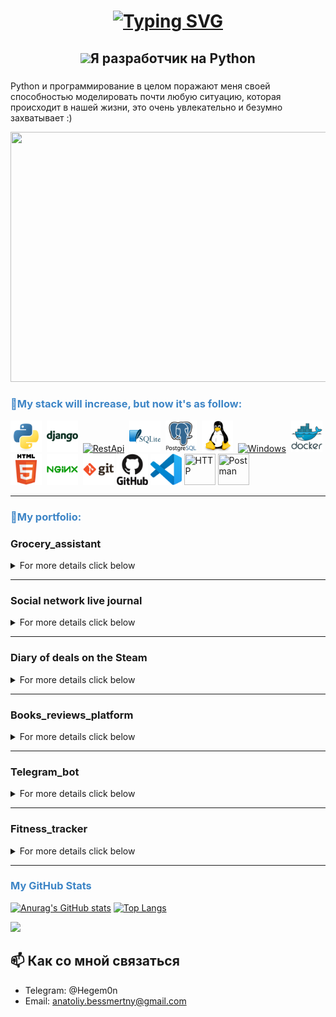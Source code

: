 <h1 align="center"> 
  <a href="https://git.io/typing-svg"> <img src="https://readme-typing-svg.herokuapp.com?font=Fira+Code&weight=700&size=22&pause=1000&color=31F738&center=true&random=false&width=435&lines=Hello+world%2C+I'm+Anatolii!" alt="Typing SVG" />
  </a>
</h1>

<h2 align="center"><img src="https://github.com/blackcater/blackcater/raw/main/images/Hi.gif" height="32"/>Я разработчик на Python</h2>

###
Python и программирование в целом поражают меня своей способностью моделировать почти любую ситуацию, которая происходит в нашей жизни, это очень увлекательно и безумно захватывает :)

<div align="center" dir="auto">
  <img src="https://github.com/abhisheknaiidu/abhisheknaiidu/blob/master/code.gif?raw=true" height="400"  width="800" />
</div>


<h3><span style="color: #3d85c6"> 🌱My stack will increase, but now it's as follow:</span></h3>
<div dir="auto">
  <a target="_blank" rel="noopener noreferrer" href="https://github.com/devicons/devicon/blob/master/icons/python/python-original.svg"><img src="https://github.com/devicons/devicon/raw/master/icons/python/python-original.svg" title="Python" alt="Python" width="50" height="50" style="max-width: 100%;"></a>&nbsp;  
  <a target="_blank" rel="noopener noreferrer" href="https://github.com/devicons/devicon/blob/master/icons/django/django-plain-wordmark.svg"><img src="https://github.com/devicons/devicon/raw/master/icons/django/django-plain-wordmark.svg" title="Django" alt="Django" width="50" height="50" style="max-width: 100%;"></a>&nbsp;
  <a target="_blank" rel="noopener noreferrer nofollow" href="https://user-images.githubusercontent.com/25181517/192107858-fe19f043-c502-4009-8c47-476fc89718ad.png"><img src="https://user-images.githubusercontent.com/25181517/192107858-fe19f043-c502-4009-8c47-476fc89718ad.png" title="RestApi" alt="RestApi" width="50" height="50" style="max-width: 100%;"></a>&nbsp;
  <a target="_blank" rel="noopener noreferrer" href="https://github.com/devicons/devicon/blob/master/icons/sqlite/sqlite-original-wordmark.svg"><img src="https://github.com/devicons/devicon/raw/master/icons/sqlite/sqlite-original-wordmark.svg" title="Sqlite" alt="Sqlite" width="50" height="50" style="max-width: 100%;"></a>&nbsp;  
  <a target="_blank" rel="noopener noreferrer" href="https://github.com/devicons/devicon/blob/master/icons/postgresql/postgresql-original-wordmark.svg"><img src="https://github.com/devicons/devicon/raw/master/icons/postgresql/postgresql-original-wordmark.svg" title="Postgresql" alt="Postgresql" width="50" height="50" style="max-width: 100%;"></a>&nbsp;
  <a target="_blank" rel="noopener noreferrer" href="https://github.com/devicons/devicon/blob/master/icons/linux/linux-original.svg"><img src="https://github.com/devicons/devicon/raw/master/icons/linux/linux-original.svg" title="Linux" alt="Linux" width="50" height="50" style="max-width: 100%;"></a>&nbsp;
  <a target="_blank" rel="noopener noreferrer nofollow" href="https://user-images.githubusercontent.com/25181517/186884150-05e9ff6d-340e-4802-9533-2c3f02363ee3.png"><img src="https://user-images.githubusercontent.com/25181517/186884150-05e9ff6d-340e-4802-9533-2c3f02363ee3.png" title="Windows" alt="Windows" width="50" height="50" style="max-width: 100%;"></a>&nbsp;
  <a target="_blank" rel="noopener noreferrer" href="https://github.com/devicons/devicon/blob/master/icons/docker/docker-original-wordmark.svg"><img src="https://github.com/devicons/devicon/raw/master/icons/docker/docker-original-wordmark.svg" title="Docker" alt="Docker" width="50" height="50" style="max-width: 100%;"></a>&nbsp;
  <a target="_blank" rel="noopener noreferrer" href="https://github.com/devicons/devicon/blob/master/icons/html5/html5-original-wordmark.svg"><img src="https://github.com/devicons/devicon/raw/master/icons/html5/html5-original-wordmark.svg" title="HTML5" alt="HTML" width="50" height="50" style="max-width: 100%;"></a>&nbsp;
  <a target="_blank" rel="noopener noreferrer" href="https://github.com/devicons/devicon/blob/master/icons/nginx/nginx-original.svg"><img src="https://github.com/devicons/devicon/raw/master/icons/nginx/nginx-original.svg" title="Nginx" alt="Nginx" width="50" height="50" style="max-width: 100%;"></a>&nbsp;
  <a target="_blank" rel="noopener noreferrer" href="https://github.com/devicons/devicon/blob/master/icons/git/git-original-wordmark.svg"><img src="https://github.com/devicons/devicon/raw/master/icons/git/git-original-wordmark.svg" title="Git" width="50" height="50" style="max-width: 100%;"></a>
  <a target="_blank" rel="noopener noreferrer" href="https://github.com/devicons/devicon/blob/master/icons/github/github-original-wordmark.svg"><img src="https://github.com/devicons/devicon/raw/master/icons/github/github-original-wordmark.svg" title="GitHub" width="50" height="50" style="max-width: 100%;"></a>
  <a target="_blank" rel="noopener noreferrer" href="https://github.com/devicons/devicon/blob/master/icons/vscode/vscode-original.svg"><img src="https://github.com/devicons/devicon/raw/master/icons/vscode/vscode-original.svg" title="VSCode" width="50" height="50" style="max-width: 100%;"></a>
  <a target="_blank" rel="noopener noreferrer nofollow" href="https://user-images.githubusercontent.com/25181517/192107854-765620d7-f909-4953-a6da-36e1ef69eea6.png"><img src="https://user-images.githubusercontent.com/25181517/192107854-765620d7-f909-4953-a6da-36e1ef69eea6.png" title="HTTP" width="50" height="50" style="max-width: 100%;"></a>
  <a target="_blank" rel="noopener noreferrer nofollow" href="https://user-images.githubusercontent.com/25181517/192109061-e138ca71-337c-4019-8d42-4792fdaa7128.png"><img src="https://user-images.githubusercontent.com/25181517/192109061-e138ca71-337c-4019-8d42-4792fdaa7128.png" title="Postman" width="50" height="50" style="max-width: 100%;"></a>
</div>

---

<h3><span style="color: #3d85c6"> 📂My portfolio:</span></h3>
<h3>Grocery_assistant</font></h3>
<p>
<details>
<summary>For more details click below</summary>
The Grocery Assistant app is a website where users will publish recipes, add other people's recipes to favorites and subscribe to publications by other authors.
  
![Grocery_assistant](https://github.com/Den2605/Den2605/assets/123579969/0dcc2f54-dc1f-44be-8f33-87157d297fe1)

<a href="https://github.com/AnatoliiBessmertnyi/grocery_assistant">Project on git</a>
</details>
</p>

---

<h3>Social network live journal</font></h3>
<p>
<details>
<summary>For more details click below</summary>
You can create your diary, read others', follow authors and enjoy there publications on subscription page.

![Social_network](https://github.com/Den2605/Den2605/assets/123579969/9097a073-09a8-4ff2-b2ce-e4571c2ef3d7)

<a href="https://github.com/AnatoliiBessmertnyi/social_network_final">Project on git</a>
</details>
</p>

---

<h3>Diary of deals on the Steam</font></h3>
<p>
<details>
<summary>For more details click below</summary>
You can create deal for items on the Steam trading platform, track current prices, which makes trading more convenient.

![Steam Item Index](SteamItemIndex.png)
![Steam Item Create Deal](SteamItemCreateDeal.png)

<a href="https://github.com/AnatoliiBessmertnyi/steam_items">Project on git</a>
</details>
</p>

---

<h3>Books_reviews_platform</h3>
<p>
<details>
<summary>For more details click below</summary>
Here you can add your review to any book, rate it, cooment others' reviews.

<a href="https://github.com/AnatoliiBessmertnyi/books_reviews_platform">Project on git</a>
</details>
</p>

---

<h3>Telegram_bot </font></h3>
<p>
<details>
<summary>For more details click below</summary>
Bot assistant for parsing the status of homework verification in Yandex.Practicum.

<a href="https://github.com/AnatoliiBessmertnyi/homework_tg_bot">Project on git</a>
</details>
</p>

---

<h3>Fitness_tracker </font></h3>
<p>
<details>
<summary>For more details click below</summary>
A fitness tracker software module that processes data for three types of workouts: running, walking and swimming.

<a href="https://github.com/AnatoliiBessmertnyi/fitness_track_project">Project on git</a>

</details>
</p>

---
  
<h3><span style="color: #3d85c6"> My GitHub Stats</span></h3>

[![Anurag's GitHub stats](https://github-readme-stats.vercel.app/api?username=AnatoliiBessmertnyi)](https://github.com/anuraghazra/github-readme-stats)
[![Top Langs](https://github-readme-stats.vercel.app/api/top-langs/?username=AnatoliiBessmertnyi)](https://github.com/anuraghazra/github-readme-stats)

![](https://komarev.com/ghpvc/?username=AnatoliiBessmertnyi)


## 📫 Как со мной связаться
- Telegram: @Hegem0n
- Email: anatoliy.bessmertny@gmail.com
